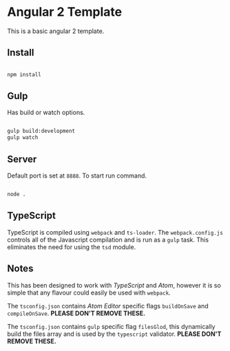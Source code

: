 # Angular 2 Template

This is a basic angular 2 template.

## Install
```bash

npm install

```

## Gulp

Has build or watch options.

```bash

gulp build:development
gulp watch

```

## Server

Default port is set at `8888`. To start run command.

```bash

node .

```

## TypeScript

TypeScript is compiled using `webpack` and `ts-loader`. The `webpack.config.js` controls all of the Javascript compilation and is run as a `gulp` task. This eliminates the need for using the `tsd` module.

## Notes

This has been designed to work with *TypeScript* and *Atom*, however it is so simple that any flavour could easily be used with `webpack`.

The `tsconfig.json` contains *Atom Editor* specific flags `buildOnSave` and `compileOnSave`. **PLEASE DON'T REMOVE THESE.**

The `tsconfig.json` contains `gulp` specific flag `filesGlod`, this dynamically build the files array and is used by the `typescript` validator. **PLEASE DON'T REMOVE THESE.**
